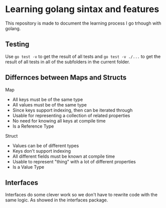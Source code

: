 # Learning golang sintax and features
This repository is made to document the learning process I go trhough with golang. 

## Testing
Use `go test -v` to get the result of all tests and `go test -v ./...` to get the result of all tests in all of the subfolders in the current folder.

## Differnces between Maps and Structs
Map
- All keys must be of the same type
- All values must be of the same type
- Since keys support indexing, then can be iterated through
- Usable for representing a collection of related properties
- No need for knowing all keys at compile time
- Is a Reference Type

Struct
- Values can be of different types
- Keys don't support indexing
- All different fields must be known at compile time
- Usable to represent "thing" with a lot of different properties
- Is a Value Type

## Interfaces
Interfaces do some clever work so we don't have to rewrite code with the same logic. As showed in the interfaces package.
